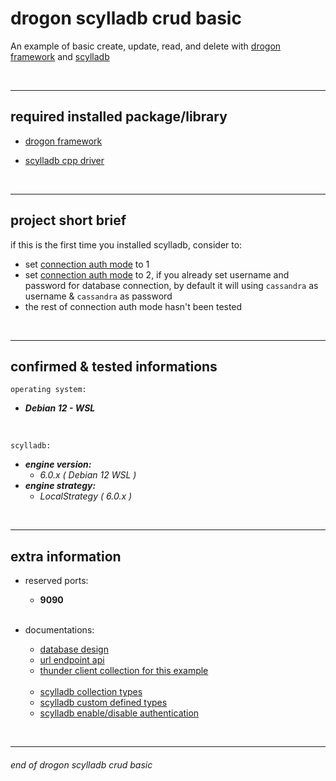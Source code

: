 # drogon scylladb crud basic

An example of basic create, update, read, and delete with [drogon framework](https://www.drogon.org/) and [scylladb](https://www.scylladb.com/)

<br>

---

## required installed package/library

- [drogon framework](https://github.com/drogonframework/drogon)

- [scylladb cpp driver](https://github.com/scylladb/cpp-driver)

<br>

---

## project short brief

if this is the first time you installed scylladb, consider to:

- set [connection auth mode](./configs/json/backend.api.json#L15) to 1
- set [connection auth mode](./configs/json/backend.api.json#L15) to 2, if you already set username and password for database connection, by default it will using `cassandra` as username & `cassandra` as password
- the rest of connection auth mode hasn't been tested

<br>

---

## confirmed & tested informations

`operating system:`
- __*Debian 12 - WSL*__

<br>

`scylladb:`
- __*engine version:*__
    - *6.0.x ( Debian 12 WSL )*
- __*engine strategy:*__
    - *LocalStrategy ( 6.0.x )*

<br>

---

## extra information

- reserved ports:
    - __9090__

    <br>

- documentations:
    - [database design](./docs/database-design.md)
    - [url endpoint api](./docs/url-endpoint-api.md)
    - [thunder client collection for this example](./thunder_client-collection-drogon-_scylladb_crud_basic.json)

    <br>

    - [scylladb collection types](https://opensource.docs.scylladb.com/stable/cql/types.html#collections)
    - [scylladb custom defined types](https://opensource.docs.scylladb.com/stable/cql/types.html#user-defined-types)
    - [scylladb enable/disable authentication](https://opensource.docs.scylladb.com/stable/operating-scylla/security/runtime-authentication.html)

<br>

---

###### end of drogon scylladb crud basic
